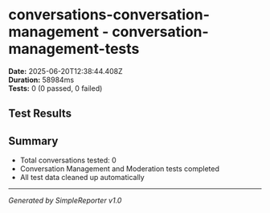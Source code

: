 # conversations-conversation-management - conversation-management-tests

**Date:** 2025-06-20T12:38:44.408Z  
**Duration:** 58984ms  
**Tests:** 0 (0 passed, 0 failed)

## Test Results



## Summary

- Total conversations tested: 0
- Conversation Management and Moderation tests completed
- All test data cleaned up automatically

---
*Generated by SimpleReporter v1.0*
